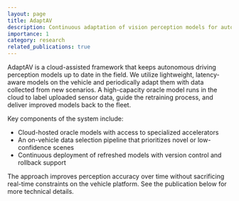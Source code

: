 ```yaml
---
layout: page
title: AdaptAV
description: Continuous adaptation of vision perception models for autonomous vehicles
importance: 1
category: research
related_publications: true
---
```


AdaptAV is a cloud-assisted framework that keeps autonomous driving perception models up to date in the field. We utilize lightweight, latency-aware models on the vehicle and periodically adapt them with data collected from new scenarios. A high-capacity oracle model runs in the cloud to label uploaded sensor data, guide the retraining process, and deliver improved models back to the fleet.

Key components of the system include:

- Cloud-hosted oracle models with access to specialized accelerators
- An on-vehicle data selection pipeline that prioritizes novel or low-confidence scenes
- Continuous deployment of refreshed models with version control and rollback support

The approach improves perception accuracy over time without sacrificing real-time constraints on the vehicle platform. See the publication below for more technical details.
